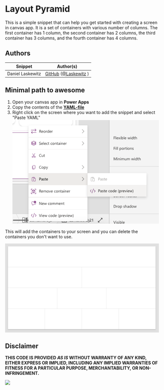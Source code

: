 # Layout Pyramid

This is a simple snippet that can help you get started with creating a screen in canvas app. It is a set of containers with various number of columns. The first container has 1 column, the second container has 2 columns, the third container has 3 columns, and the fourth container has 4 columns.

## Authors

Snippet|Author(s)
--------|---------
Daniel Laskewitz | [GitHub](https://github.com/laskewitz) ([@Laskewitz](https://www.twitter.com/laskewitz) )

## Minimal path to awesome

1. Open your canvas app in **Power Apps**
1. Copy the contents of the **[YAML-file](./source/pyramid.pa.yaml)** 
1. Right click on the screen where you want to add the snippet and select "Paste YAML"
![View of the paste code button](./assets/pastecode.png)

This will add the containers to your screen and you can delete the containers you don't want to use.

![View of the pasted containers](./assets/pyramid.png)

## Disclaimer

**THIS CODE IS PROVIDED *AS IS* WITHOUT WARRANTY OF ANY KIND, EITHER EXPRESS OR IMPLIED, INCLUDING ANY IMPLIED WARRANTIES OF FITNESS FOR A PARTICULAR PURPOSE, MERCHANTABILITY, OR NON-INFRINGEMENT.**

<img src="https://m365-visitor-stats.azurewebsites.net/powerplatform-snippets/power-apps/layout-pyramid" aria-hidden="true" />

